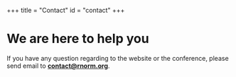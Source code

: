 +++
title = "Contact"
id = "contact"
+++

# We are here to help you

If you have any question regarding to the website or the conference, please send email to **contact@rnorm.org**.
